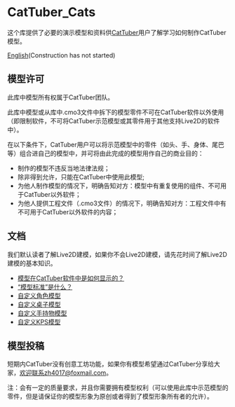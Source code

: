 
# CatTuber_Cats
这个库提供了必要的演示模型和资料供[CatTuber](https://store.steampowered.com/app/1337970)用户了解学习如何制作CatTuber模型。

[English](https://github.com/MMmmmoko/CatTuber_Cats/blob/main/README_EN.md)(Construction has not started)

## 模型许可
此库中模型所有权属于CatTuber团队。

此库中模型或从库中.cmo3文件中拆下的模型零件不可在CatTuber软件以外使用（即限制软件，不可将CatTuber示范模型或其零件用于其他支持Live2D的软件中）。

在以下条件下，CatTuber用户可以将示范模型中的零件（如头、手、身体、尾巴等）组合进自己的模型中，并可将由此完成的模型用作自己的商业目的：
* 制作的模型不违反当地法律法规；
* 除非得到允许，只能在CatTuber中使用此模型;
* 为他人制作模型的情况下，明确告知对方：模型中有重复使用的组件、不可用于CatTuber以外软件；
* 为他人提供工程文件（.cmo3文件）的情况下，明确告知对方：工程文件中有不可用于CatTuber以外软件的内容；

## 文档
我们默认读者了解Live2D建模，如果你不会Live2D建模，请先花时间了解Live2D建模的基本知识。
* [模型在CatTuber软件中是如何显示的？](docs/1_模型在CatTuber软件中是如何显示的.md)
* [“模型标准”是什么？](docs/2_模型标准是什么.md)
* [自定义角色模型](docs/3_自定义角色模型.md)
* [自定义桌子模型](docs/4_自定义桌子模型.md)
* [自定义手持物模型](docs/5_自定义手持物模型.md)
* [自定义KPS模型](docs/6_自定义KPS模型.md)

## 模型投稿
短期内CatTuber没有创意工坊功能，如果你有模型希望通过CatTuber分享给大家，欢迎联系zh4017@foxmail.com。

注：会有一定的质量要求，并且你需要拥有模型权利（可以使用此库中示范模型的零件，但是请保证你的模型形象为原创或者得到了模型形象所有者的允许）。
